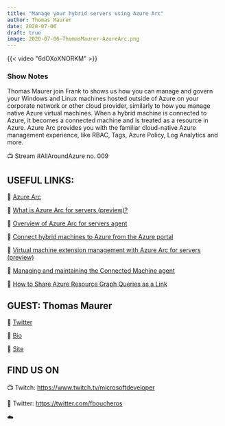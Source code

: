 ```yaml
---
title: "Manage your hybrid servers using Azure Arc"
author: Thomas Maurer
date: 2020-07-06
draft: true
image: 2020-07-06–ThomasMaurer-AzureArc.png
---
```


{{< video "6dOXoXNORKM" >}}

### Show Notes

Thomas Maurer join Frank to shows us how you can manage and govern your Windows and Linux machines hosted outside of Azure on your corporate network or other cloud provider, similarly to how you manage native Azure virtual machines. When a hybrid machine is connected to Azure, it becomes a connected machine and is treated as a resource in Azure. Azure Arc provides you with the familiar cloud-native Azure management experience, like RBAC, Tags, Azure Policy, Log Analytics and more.

📺 Stream #AllAroundAzure no. 009

USEFUL LINKS:
-----------------------
🔗 [Azure Arc](https://cda.ms/1nL)

🔗 [What is Azure Arc for servers (preview)?](https://cda.ms/1nP)

🔗 [Overview of Azure Arc for servers agent](https://cda.ms/1nN)

🔗 [Connect hybrid machines to Azure from the Azure portal](https://cda.ms/1nQ)

🔗 [Virtual machine extension management with Azure Arc for servers (preview)](https://cda.ms/1nR)

🔗 [Managing and maintaining the Connected Machine agent](https://cda.ms/1nS)

🔗 [How to Share Azure Resource Graph Queries as a Link](https://cda.ms/1nY)

GUEST: Thomas Maurer
-----------------

🔗 [Twitter](https://twitter.com/ThomasMaurer)

🔗 [Bio](https://developer.microsoft.com/en-us/advocates/thomas-maurer)

🔗 [Site](https://www.thomasmaurer.ch)


FIND US ON
---------------

📺 Twitch: https://www.twitch.tv/microsoftdeveloper

🔗 Twitter: https://twitter.com/fboucheros

☁️
